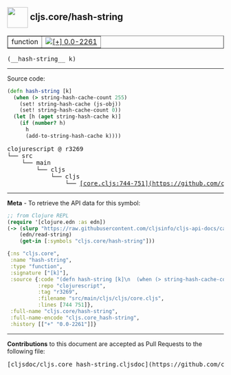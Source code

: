 ## <img width="48px" valign="middle" src="http://i.imgur.com/Hi20huC.png"> cljs.core/hash-string

 <table border="1">
<tr>

<td>function</td>
<td><a href="https://github.com/cljsinfo/cljs-api-docs/tree/0.0-2261"><img valign="middle" alt="[+] 0.0-2261" src="https://img.shields.io/badge/+-0.0--2261-lightgrey.svg"></a> </td>
</tr>
</table>

 <samp>
(__hash-string__ k)<br>
</samp>

---





Source code:

```clj
(defn hash-string [k]
  (when (> string-hash-cache-count 255)
    (set! string-hash-cache (js-obj))
    (set! string-hash-cache-count 0))
  (let [h (aget string-hash-cache k)]
    (if (number? h)
      h
      (add-to-string-hash-cache k))))
```

 <pre>
clojurescript @ r3269
└── src
    └── main
        └── cljs
            └── cljs
                └── <ins>[core.cljs:744-751](https://github.com/clojure/clojurescript/blob/r3269/src/main/cljs/cljs/core.cljs#L744-L751)</ins>
</pre>


---

__Meta__ - To retrieve the API data for this symbol:

```clj
;; from Clojure REPL
(require '[clojure.edn :as edn])
(-> (slurp "https://raw.githubusercontent.com/cljsinfo/cljs-api-docs/catalog/cljs-api.edn")
    (edn/read-string)
    (get-in [:symbols "cljs.core/hash-string"]))
```

```clj
{:ns "cljs.core",
 :name "hash-string",
 :type "function",
 :signature ["[k]"],
 :source {:code "(defn hash-string [k]\n  (when (> string-hash-cache-count 255)\n    (set! string-hash-cache (js-obj))\n    (set! string-hash-cache-count 0))\n  (let [h (aget string-hash-cache k)]\n    (if (number? h)\n      h\n      (add-to-string-hash-cache k))))",
          :repo "clojurescript",
          :tag "r3269",
          :filename "src/main/cljs/cljs/core.cljs",
          :lines [744 751]},
 :full-name "cljs.core/hash-string",
 :full-name-encode "cljs.core_hash-string",
 :history [["+" "0.0-2261"]]}

```

---

__Contributions__ to this document are accepted as Pull Requests to the following file:

 <pre>
[cljsdoc/cljs.core_hash-string.cljsdoc](https://github.com/cljsinfo/cljs-api-docs/blob/master/cljsdoc/cljs.core_hash-string.cljsdoc)
</pre>

